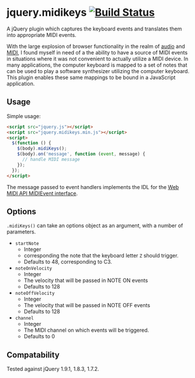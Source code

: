# jquery.midikeys [![Build Status](https://secure.travis-ci.org/mdomi/jquery.midikeys.png)](http://travis-ci.org/mdomi/jquery.midikeys)

A jQuery plugin which captures the keyboard events and translates them into appropriate MIDI events.

With the large explosion of browser functionality in the realm of [audio](https://dvcs.w3.org/hg/audio/raw-file/tip/webaudio/specification.html "Web Audio API") and [MIDI](http://www.w3.org/TR/webmidi/ "Web MIDI API"), I found myself in need of a the ability to have a source of MIDI events in situations where it was not convenient to actually utilize a MIDI device. In many applications, the computer keyboard is mapped to a set of notes that can be used to play a software synthesizer utilizing the computer keyboard. This plugin enables these same mappings to be bound in a JavaScript application. 

## Usage

Simple usage:
```html
<script src="jquery.js"></script>
<script src="jquery.midikeys.min.js"></script>
<script>
  $(function () {
    $(body).midiKeys();
    $(body).on('message', function (event, message) {
      // handle MIDI message
    });
  });
</script>
```

The message passed to event handlers implements the IDL for the [Web MIDI API MIDIEvent interface](http://www.w3.org/TR/webmidi/#midievent-interface).

## Options

`.midiKeys()` can take an options object as an argument, with a number of parameters.

* `startNote`
  * Integer
  * corresponding the note that the keyboard letter `Z` should trigger.
  * Defaults to 48, corresponding to C3.
* `noteOnVelocity`
  * Integer
  * The velocity that will be passed in NOTE ON events
  * Defaults to 128
* `noteOffVelocity`
  * Integer
  * The velocity that will be passed in NOTE OFF events
  * Defaults to 128
* `channel`
  * Integer
  * The MIDI channel on which events will be triggered.
  * Defaults to 0

## Compatability

Tested against jQuery 1.9.1, 1.8.3, 1.7.2.
